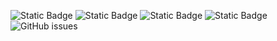![Static Badge](https://img.shields.io/badge/blacklists-60-000000) ![Static Badge](https://img.shields.io/badge/blacklisted-2928325-cc0000) ![Static Badge](https://img.shields.io/badge/whitelisted-2244-00CC00) ![Static Badge](https://img.shields.io/badge/streaming_blacklist-28107-000000) ![GitHub issues](https://img.shields.io/github/issues/fabriziosalmi/blacklists)
